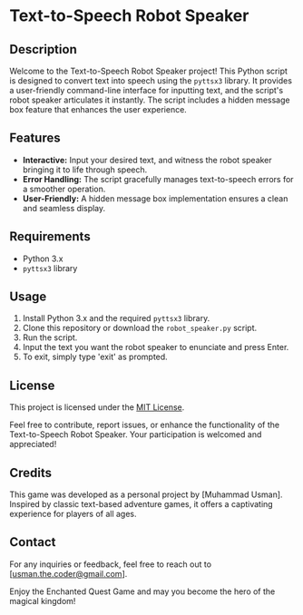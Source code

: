 # Text-to-Speech Robot Speaker

## Description
Welcome to the Text-to-Speech Robot Speaker project! This Python script is designed to convert text into speech using the `pyttsx3` library. It provides a user-friendly command-line interface for inputting text, and the script's robot speaker articulates it instantly. The script includes a hidden message box feature that enhances the user experience.

## Features
- **Interactive:** Input your desired text, and witness the robot speaker bringing it to life through speech.
- **Error Handling:** The script gracefully manages text-to-speech errors for a smoother operation.
- **User-Friendly:** A hidden message box implementation ensures a clean and seamless display.

## Requirements
- Python 3.x
- `pyttsx3` library

## Usage
1. Install Python 3.x and the required `pyttsx3` library.
2. Clone this repository or download the `robot_speaker.py` script.
3. Run the script.
4. Input the text you want the robot speaker to enunciate and press Enter.
5. To exit, simply type 'exit' as prompted.

## License
This project is licensed under the [MIT License](LICENSE).

Feel free to contribute, report issues, or enhance the functionality of the Text-to-Speech Robot Speaker. Your participation is welcomed and appreciated!


## Credits

This game was developed as a personal project by [Muhammad Usman]. Inspired by classic text-based adventure games, it offers a captivating experience for players of all ages.

## Contact

For any inquiries or feedback, feel free to reach out to [usman.the.coder@gmail.com].

Enjoy the Enchanted Quest Game and may you become the hero of the magical kingdom!
